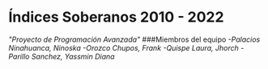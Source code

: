 # Índices Soberanos 2010 - 2022
_"Proyecto de Programación Avanzada"_
###Miembros del equipo
_-Palacios Ninahuanca, Ninoska_
_-Orozco Chupos, Frank_
_-Quispe Laura, Jhorch_
_-Parillo Sanchez, Yassmin Diana_
